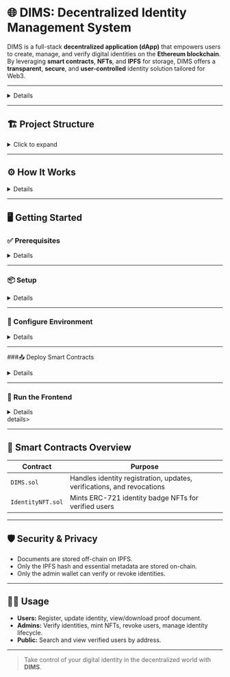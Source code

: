 # 🌐 DIMS: Decentralized Identity Management System

DIMS is a full-stack **decentralized application (dApp)** that empowers users to create, manage, and verify digital identities on the **Ethereum blockchain**. By leveraging **smart contracts**, **NFTs**, and **IPFS** for storage, DIMS offers a **transparent**, **secure**, and **user-controlled** identity solution tailored for Web3.

---

<details>## 🚀 Features

- **🆔 Self-Sovereign Identity Registration**  
  Users can register by providing their name, email, and uploading a proof document (image or PDF). Documents are securely stored on **IPFS**, ensuring privacy and decentralization.

- **🔗 On-Chain Identity Management**  
  The `DIMS.sol` smart contract manages all identity data, storing key details and the corresponding IPFS hash.

- **🏅 NFT-Based Identity Badges**  
  Upon verification, users receive a unique **ERC-721 NFT** from `IdentityNFT.sol`, representing their verified identity.

- **🛠️ Admin Dashboard**  
  Admins can verify users, update identity proofs, and revoke identities when needed.

- **🦊 MetaMask Integration**  
  Seamless MetaMask connectivity for registration, transactions, and interactions.

- **📦 Decentralized Storage with IPFS**  
  Documents are uploaded via **Pinata**, ensuring they are **tamper-proof** and **censorship-resistant**.
</details>

---

## 🏗️ Project Structure
<details>
<summary>Click to expand</summary>
  dims/<br>
  ├── contracts/<br>
  │ ├──contracts/<br>
  │ │  ├── DIMS.sol # Smart contract for identity management<br>
  │ │  └── IdentityNFT.sol # NFT badge smart contract<br>
  │ ├── scripts/<br>
  │ │  ├── deploy.ts # Smart contract deployment script<br>
  │ │  └── testFlow.js # Identity flow test script<br>
  │ └── test/<br>
  │ │  └── Lock.test # Example unit test<br>
  ├── public/<br>
  │ ├── abi.json # ABI for frontend integration<br>
  │ └── nftabi.json # ABI for NFT<br>
  ├── src/<br>
  │ ├── app/<br>
  │ │  ├── admin/<br>
  │ │    └── page.tsx<br>
  │ │  ├── layout.tsx<br>
  │ │  ├── MetaMaskConnection.tsx<br>
  │ │  ├── page.tsx<br>
  │ │  └── upload.tsx<br>
  │ ├── components/<br>
  │ │  └── button.tsx<br>
  │ └── lib/<br>
  │ │  ├── ipfs.ts<br>
  │ │  └── web3.ts<br>
</details>


---


## ⚙️ How It Works
<details>
### 1. Identity Registration
- Connect wallet using MetaMask.
- Enter name and email, then upload your proof document.
- Document is uploaded to IPFS; hash is stored on-chain.
- Identity details are recorded via the `DIMS.sol` smart contract.

### 2. Verification & NFT Minting
- Admin reviews submitted identity.
- Upon approval, an NFT badge is minted and issued to the user's wallet.

### 3. Identity Management
- **Users/Admins** can:
  - View identity details by address.
  - Update proof documents.
  - Revoke or verify identities (admin only).
  - Browse all verified identities.
</details>

---

## 🖥️ Getting Started

### ✅ Prerequisites
<details>
- [Node.js](https://nodejs.org/)
- [Yarn](https://yarnpkg.com/) or npm
- [MetaMask](https://metamask.io/)
- [Pinata](https://www.pinata.cloud/) account
- [Hardhat](https://hardhat.org/) for contract deployment
</details>
  
---

### 📦 Setup
<details>
```bash
git clone https://github.com/PSatakshee/dims.git
cd dims
```
- Install dependencies:
```bash
yarn install
# or
npm install
```
</details>

---

### 🔐 Configure Environment
<details>
- Copy .env.example to .env.local and fill in:
  
    - ALCHEMY_API_URL=
    - PRIVATE_KEY=
    - NEXT_PUBLIC_CONTRACT_ADDRESS=
    - NEXT_PUBLIC_NFT_ADDRESS=
    - NEXT_PUBLIC_WALLET_ADDRESS=
    - NEXT_PUBLIC_PINATA_API_KEY=
    - NEXT_PUBLIC_PINATA_SECRET_API_KEY=
    - NEXT_PUBLIC_PINATA_JWT=
</details>

---


###📤 Deploy Smart Contracts
<details>
- Update hardhat.config.ts with your network and private key.

**Deploy: **
```bash
npx hardhat run scripts/deploy.ts --network sepolia
```

- Copy deployed contract addresses to .env.local
</details>
  
---

### 🚀 Run the Frontend
<details>
```bash
yarn dev
# or
npm run dev
```
Then open [http://localhost:3000](http://localhost:3000) in your browser.
</details>details>
  
---

## 🧩 Smart Contracts Overview

| Contract          | Purpose                                                                |
| ----------------- | ---------------------------------------------------------------------- |
| `DIMS.sol`        | Handles identity registration, updates, verifications, and revocations |
| `IdentityNFT.sol` | Mints ERC-721 identity badge NFTs for verified users                   |

---

## 🛡️ Security & Privacy

- Documents are stored off-chain on IPFS.
- Only the IPFS hash and essential metadata are stored on-chain.
- Only the admin wallet can verify or revoke identities.

---

## 👨‍💻 Usage

- **Users:** Register, update identity, view/download proof document.
- **Admins:** Verify identities, mint NFTs, revoke users, manage identity lifecycle.
- **Public:** Search and view verified users by address.

---

> Take control of your digital identity in the decentralized world with **DIMS**.


